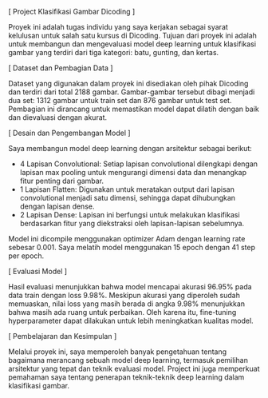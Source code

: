 [ Project Klasifikasi Gambar Dicoding ]

Proyek ini adalah tugas individu yang saya kerjakan sebagai syarat kelulusan untuk salah satu kursus di Dicoding. Tujuan dari proyek ini adalah untuk membangun dan mengevaluasi model deep learning untuk klasifikasi gambar yang terdiri dari tiga kategori: batu, gunting, dan kertas.

[ Dataset dan Pembagian Data ]

Dataset yang digunakan dalam proyek ini disediakan oleh pihak Dicoding dan terdiri dari total 2188 gambar. Gambar-gambar tersebut dibagi menjadi dua set: 1312 gambar untuk train set dan 876 gambar untuk test set. Pembagian ini dirancang untuk memastikan model dapat dilatih dengan baik dan dievaluasi dengan akurat.

[ Desain dan Pengembangan Model ]

Saya membangun model deep learning dengan arsitektur sebagai berikut:
- 4 Lapisan Convolutional: Setiap lapisan convolutional dilengkapi dengan lapisan max pooling untuk mengurangi dimensi data dan menangkap fitur penting dari gambar.
- 1 Lapisan Flatten: Digunakan untuk meratakan output dari lapisan convolutional menjadi satu dimensi, sehingga dapat dihubungkan dengan lapisan dense.
- 2 Lapisan Dense: Lapisan ini berfungsi untuk melakukan klasifikasi berdasarkan fitur yang diekstraksi oleh lapisan-lapisan sebelumnya.

Model ini dicompile menggunakan optimizer Adam dengan learning rate sebesar 0.001. Saya melatih model menggunakan 15 epoch dengan 41 step per epoch.

[ Evaluasi Model ]

Hasil evaluasi menunjukkan bahwa model mencapai akurasi 96.95% pada data train dengan loss 9.98%. Meskipun akurasi yang diperoleh sudah memuaskan, nilai loss yang masih berada di angka 9.98% menunjukkan bahwa masih ada ruang untuk perbaikan. Oleh karena itu, fine-tuning hyperparameter dapat dilakukan untuk lebih meningkatkan kualitas model.

[ Pembelajaran dan Kesimpulan ]

Melalui proyek ini, saya memperoleh banyak pengetahuan tentang bagaimana merancang sebuah model deep learning, termasuk pemilihan arsitektur yang tepat dan teknik evaluasi model. Project ini juga memperkuat pemahaman saya tentang penerapan teknik-teknik deep learning dalam klasifikasi gambar.
